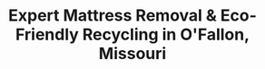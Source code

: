 ---
layout: location.njk
title: "Expert Mattress Removal & Eco-Friendly Recycling in O'Fallon, Missouri"
metaDescription: "Professional mattress removal and certified eco-friendly recycling in O'Fallon, MO. Next-day pickup serving Winghaven to Prairie Commons with advanced environmental disposal throughout St. Charles County's largest suburb."
permalink: /mattress-removal/missouri/st-louis/ofallon/
parentMetro: "St. Louis"
state: "Missouri"
stateSlug: "missouri"
city: "O'Fallon"
citySlug: "ofallon"
zip: "63366"
latitude: 38.8106
longitude: -90.6998
tier: 2
population: 93663
businessLicense: "MO-OF-2025-006"
pricing:
  oneItem: 125
  twoItems: 155
  threeItems: 180
  isPopular: twoItems
serviceArea: "O'Fallon, Missouri and surrounding St. Charles County communities"
neighborhoods: [
  {
    "name": "Winghaven",
    "zipCodes": ["63366"]
  },
  {
    "name": "Prairie Commons",
    "zipCodes": ["63366", "63368"]
  },
  {
    "name": "Westhoff",
    "zipCodes": ["63366"]
  },
  {
    "name": "Featherstone",
    "zipCodes": ["63366"]
  },
  {
    "name": "Central O'Fallon",
    "zipCodes": ["63366"]
  },
  {
    "name": "Highway K Corridor",
    "zipCodes": ["63366", "63368"]
  },
  {
    "name": "Bryan Road District",
    "zipCodes": ["63366"]
  },
  {
    "name": "Mexico Road Area",
    "zipCodes": ["63366"]
  },
  {
    "name": "Highway N Commercial",
    "zipCodes": ["63366"]
  },
  {
    "name": "Dardenne Prairie Border",
    "zipCodes": ["63366", "63368"]
  },
  {
    "name": "Lake St. Louis Gateway",
    "zipCodes": ["63366"]
  },
  {
    "name": "Interstate 64 Corridor",
    "zipCodes": ["63366"]
  },
  {
    "name": "Interstate 70 Corridor",
    "zipCodes": ["63366"]
  },
  {
    "name": "St. Peters Border",
    "zipCodes": ["63366"]
  },
  {
    "name": "Cottleville Junction",
    "zipCodes": ["63366", "63376"]
  }
]
zipCodes:
  - "63366"
  - "63368"
  - "63376"
recyclingPartners:
  - "St. Charles County Environmental Services"
  - "Recycle Works Central Facility"
  - "Recycle Works West Facility"
  - "Missouri Department of Natural Resources Licensed Facilities"
nearbyCities:
  - name: "St. Charles"
    slug: "st-charles"
    distance: 8
    isSuburb: true
  - name: "St. Peters"
    slug: "st-peters"
    distance: 6
    isSuburb: true
reviews:
  count: 224
  featured:
    - text: "Moving out of our Winghaven home meant disposing of three king-size mattresses from upstairs bedrooms. The team navigated our two-story layout professionally, using protective coverings on our hardwood floors and taking care around our custom millwork. Their coordination with our moving timeline was perfect."
      author: "Sarah Mitchell-Chen"
      neighborhood: "Winghaven"
    - text: "Great next-day service for our Prairie Commons townhome. Clean truck, efficient crew."
      author: "Mike"
      neighborhood: "Prairie Commons"
    - text: "Our Westhoff neighborhood has specific HOA guidelines about service vehicles and timing windows. The removal team understood these requirements perfectly, scheduled appropriately, and completed pickup without any community issues. Professional service that respects suburban protocols."
      author: "Jennifer Washington"
      neighborhood: "Westhoff"
faqs:
  - question: "How quickly can you pick up mattresses in O'Fallon?"
    answer: "Next-day pickup throughout O'Fallon and St. Charles County. We coordinate around Recycle Works facility schedules and private waste service routes for optimal timing."
  - question: "Do you serve all O'Fallon neighborhoods?"
    answer: "Yes, from Winghaven developments to Prairie Commons, Westhoff parks to Highway K commercial areas - complete coverage with expertise for O'Fallon's diverse residential and commercial zones."
  - question: "What's included in your $125 mattress pickup service?"
    answer: "Complete eco-friendly service: pickup from any location, loading, transportation, and certified recycling. No hidden fees for suburban access or HOA coordination requirements."
  - question: "How does your service compare to O'Fallon's bulk waste pickup?"
    answer: "O'Fallon's bulk waste service requires fees and advance scheduling through Environmental Services. We provide flexible door-to-door pickup that works with your schedule, not municipal collection windows."
  - question: "Can you handle pickup from O'Fallon's newer subdivisions?"
    answer: "Absolutely. We're experienced with O'Fallon's modern developments - from Winghaven master-planned communities to Prairie Commons family neighborhoods, including HOA protocols and accessibility requirements."
  - question: "Do you provide eco-friendly mattress disposal?"
    answer: "Yes, we prioritize certified recycling over landfill disposal. While St. Charles County's Recycle Works facilities have limited mattress capacity due to funding cuts, our specialized partnerships maximize environmental recovery."
  - question: "Are you licensed for mattress removal in St. Charles County?"
    answer: "Fully licensed and compliant with St. Charles County Division of Environmental Health regulations and Missouri environmental requirements, with proper documentation for all disposals."
  - question: "Can you work around O'Fallon's traffic and development patterns?"
    answer: "Yes, our local expertise includes coordinating around I-64 and I-70 traffic patterns, ongoing development projects, and O'Fallon's busy suburban scheduling requirements."

pageContent:
  heroDescription: "Expert mattress removal and certified eco-friendly recycling serving O'Fallon's thriving suburban communities since 2010. Next-day pickup from Winghaven developments to Prairie Commons neighborhoods, with advanced environmental disposal throughout St. Charles County's most populous suburb."
  aboutService: "O'Fallon's position as Missouri's fastest-growing major suburb demands mattress disposal expertise that matches this community's quality expectations and environmental consciousness. As St. Charles County's largest municipality with over 93,000 residents, this master-planned community spans 30 square miles between major interstate corridors, creating unique logistics challenges for bulk item removal. From navigating the upscale residential developments in Winghaven to coordinating with HOA protocols in Prairie Commons, our mattress removal service understands O'Fallon's sophisticated suburban character. The city's rapid 102% population growth since 2000 has created a dynamic mix of established neighborhoods and new construction, requiring flexible service approaches. Since O'Fallon operates through private waste subscription services with limited bulk pickup options requiring advance scheduling and fees, busy professionals need more convenient mattress disposal alternatives. Our eco-friendly mattress recycling approach serves O'Fallon's educated, environmentally aware residents - from sustainability-focused families in newer developments to established professionals in mature neighborhoods seeking responsible disposal solutions. We coordinate seamlessly with O'Fallon's suburban rhythm: school schedules, commuter patterns, and the steady development activity that makes this Missouri's seventh-largest city."
  serviceAreasIntro: "From established neighborhoods near Highway K to master-planned developments along interstate corridors, we provide comprehensive mattress pickup throughout O'Fallon's expansive suburban landscape:"
  regulationsCompliance: "O'Fallon's waste management operates through private subscription services coordinated by the city's Environmental Services Department, which handles pickup of trash, bulk items, recyclables, and yard waste for residents. St. Charles County's Division of Environmental Health and Protection licenses all hauling companies operating in the area, ensuring proper regulatory compliance. While the city offers bulk waste drop-off days and fee-based curbside collection through Environmental Services, residents face scheduling constraints and additional costs for mattress disposal. The county's Recycle Works Central and West facilities accept some bulk items but have limited capacity for mattresses, with funding cuts affecting recycling availability throughout the region. Our licensed service provides superior environmental solutions - we handle all St. Charles County regulatory requirements while prioritizing certified recycling partnerships that maximize material recovery rates. This approach eliminates the inconvenience of coordinating with municipal schedules while delivering the documented environmental compliance that O'Fallon's educated, affluent residents expect. From HOA-governed master-planned communities requiring service coordination to established neighborhoods with accessibility considerations, we provide compliant mattress disposal that works within O'Fallon's suburban community standards."
  environmentalImpact: "O'Fallon's role as a premier suburban community makes environmental stewardship essential for preserving the quality of life that attracts families to St. Charles County's largest municipality. Positioned between major Missouri River tributaries and serving as a gateway to the St. Louis metropolitan region, responsible waste management protects both local water resources and regional environmental health. Our certified recycling partnerships divert approximately 80% of mattress materials from regional landfills, supporting Missouri's environmental goals while reducing the burden on St. Charles County's waste infrastructure. Steel springs from Winghaven's upscale homes and Prairie Commons family neighborhoods become construction materials through specialized processing networks, while foam components support regional manufacturing without straining local disposal capacity. This eco-friendly approach aligns perfectly with O'Fallon's character as an educated, prosperity-driven community - values essential for maintaining the environmental quality and suburban appeal that drives continued growth in Missouri's fastest-expanding major city. Our documented recycling process provides environmental compliance crucial for supporting the sustainable development patterns that make O'Fallon a model for responsible suburban growth throughout the St. Louis region."
  howItWorksScheduling: "Next-day appointments throughout O'Fallon and St. Charles County. We coordinate around Recycle Works facility schedules, Environmental Services pickup timing, and suburban development patterns with local expertise."
  howItWorksService: "Licensed team handles mattress removal using professional equipment designed for O'Fallon's diverse housing stock - from master-planned community requirements to established neighborhood accessibility and modern suburban infrastructure."
  howItWorksDisposal: "Mattresses are transported to certified recycling facilities supporting Missouri's environmental goals and O'Fallon's commitment to responsible suburban development throughout the St. Charles County region."
  sidebarStats:
    mattressesRemoved: "5,287"
---